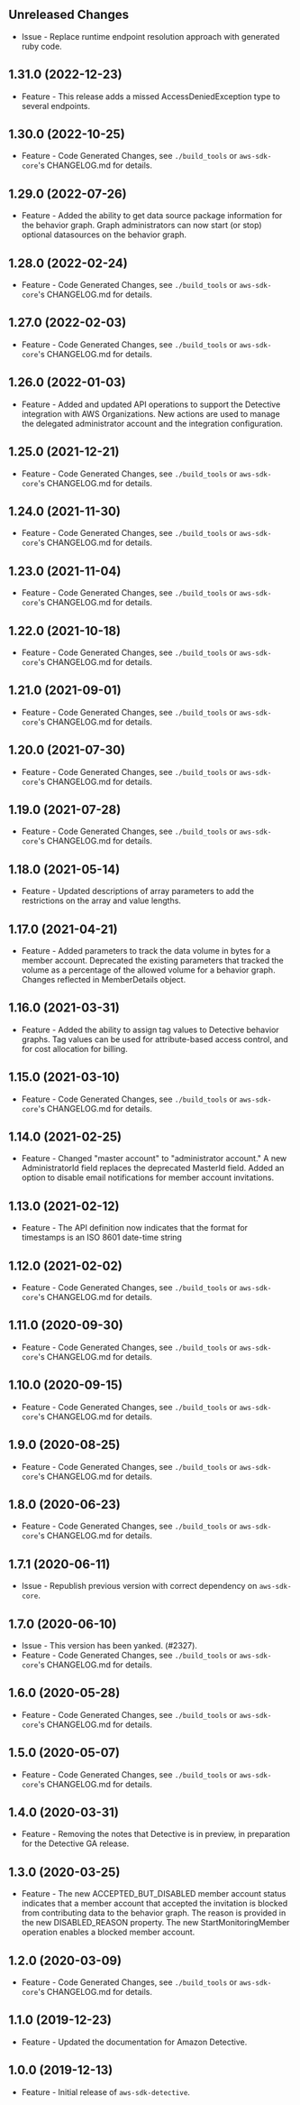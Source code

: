 Unreleased Changes
------------------

* Issue - Replace runtime endpoint resolution approach with generated ruby code.

1.31.0 (2022-12-23)
------------------

* Feature - This release adds a missed AccessDeniedException type to several endpoints.

1.30.0 (2022-10-25)
------------------

* Feature - Code Generated Changes, see `./build_tools` or `aws-sdk-core`'s CHANGELOG.md for details.

1.29.0 (2022-07-26)
------------------

* Feature - Added the ability to get data source package information for the behavior graph. Graph administrators can now start (or stop) optional datasources on the behavior graph.

1.28.0 (2022-02-24)
------------------

* Feature - Code Generated Changes, see `./build_tools` or `aws-sdk-core`'s CHANGELOG.md for details.

1.27.0 (2022-02-03)
------------------

* Feature - Code Generated Changes, see `./build_tools` or `aws-sdk-core`'s CHANGELOG.md for details.

1.26.0 (2022-01-03)
------------------

* Feature - Added and updated API operations to support the Detective integration with AWS Organizations. New actions are used to manage the delegated administrator account and the integration configuration.

1.25.0 (2021-12-21)
------------------

* Feature - Code Generated Changes, see `./build_tools` or `aws-sdk-core`'s CHANGELOG.md for details.

1.24.0 (2021-11-30)
------------------

* Feature - Code Generated Changes, see `./build_tools` or `aws-sdk-core`'s CHANGELOG.md for details.

1.23.0 (2021-11-04)
------------------

* Feature - Code Generated Changes, see `./build_tools` or `aws-sdk-core`'s CHANGELOG.md for details.

1.22.0 (2021-10-18)
------------------

* Feature - Code Generated Changes, see `./build_tools` or `aws-sdk-core`'s CHANGELOG.md for details.

1.21.0 (2021-09-01)
------------------

* Feature - Code Generated Changes, see `./build_tools` or `aws-sdk-core`'s CHANGELOG.md for details.

1.20.0 (2021-07-30)
------------------

* Feature - Code Generated Changes, see `./build_tools` or `aws-sdk-core`'s CHANGELOG.md for details.

1.19.0 (2021-07-28)
------------------

* Feature - Code Generated Changes, see `./build_tools` or `aws-sdk-core`'s CHANGELOG.md for details.

1.18.0 (2021-05-14)
------------------

* Feature - Updated descriptions of array parameters to add the restrictions on the array and value lengths.

1.17.0 (2021-04-21)
------------------

* Feature - Added parameters to track the data volume in bytes for a member account. Deprecated the existing parameters that tracked the volume as a percentage of the allowed volume for a behavior graph. Changes reflected in MemberDetails object.

1.16.0 (2021-03-31)
------------------

* Feature - Added the ability to assign tag values to Detective behavior graphs. Tag values can be used for attribute-based access control, and for cost allocation for billing.

1.15.0 (2021-03-10)
------------------

* Feature - Code Generated Changes, see `./build_tools` or `aws-sdk-core`'s CHANGELOG.md for details.

1.14.0 (2021-02-25)
------------------

* Feature - Changed "master account" to "administrator account." A new AdministratorId field replaces the deprecated MasterId field. Added an option to disable email notifications for member account invitations.

1.13.0 (2021-02-12)
------------------

* Feature - The API definition now indicates that the format for timestamps is an ISO 8601 date-time string

1.12.0 (2021-02-02)
------------------

* Feature - Code Generated Changes, see `./build_tools` or `aws-sdk-core`'s CHANGELOG.md for details.

1.11.0 (2020-09-30)
------------------

* Feature - Code Generated Changes, see `./build_tools` or `aws-sdk-core`'s CHANGELOG.md for details.

1.10.0 (2020-09-15)
------------------

* Feature - Code Generated Changes, see `./build_tools` or `aws-sdk-core`'s CHANGELOG.md for details.

1.9.0 (2020-08-25)
------------------

* Feature - Code Generated Changes, see `./build_tools` or `aws-sdk-core`'s CHANGELOG.md for details.

1.8.0 (2020-06-23)
------------------

* Feature - Code Generated Changes, see `./build_tools` or `aws-sdk-core`'s CHANGELOG.md for details.

1.7.1 (2020-06-11)
------------------

* Issue - Republish previous version with correct dependency on `aws-sdk-core`.

1.7.0 (2020-06-10)
------------------

* Issue - This version has been yanked. (#2327).
* Feature - Code Generated Changes, see `./build_tools` or `aws-sdk-core`'s CHANGELOG.md for details.

1.6.0 (2020-05-28)
------------------

* Feature - Code Generated Changes, see `./build_tools` or `aws-sdk-core`'s CHANGELOG.md for details.

1.5.0 (2020-05-07)
------------------

* Feature - Code Generated Changes, see `./build_tools` or `aws-sdk-core`'s CHANGELOG.md for details.

1.4.0 (2020-03-31)
------------------

* Feature - Removing the notes that Detective is in preview, in preparation for the Detective GA release.

1.3.0 (2020-03-25)
------------------

* Feature - The new ACCEPTED_BUT_DISABLED member account status indicates that a member account that accepted the invitation is blocked from contributing data to the behavior graph. The reason is provided in the new DISABLED_REASON property. The new StartMonitoringMember operation enables a blocked member account.

1.2.0 (2020-03-09)
------------------

* Feature - Code Generated Changes, see `./build_tools` or `aws-sdk-core`'s CHANGELOG.md for details.

1.1.0 (2019-12-23)
------------------

* Feature - Updated the documentation for Amazon Detective.

1.0.0 (2019-12-13)
------------------

* Feature - Initial release of `aws-sdk-detective`.
